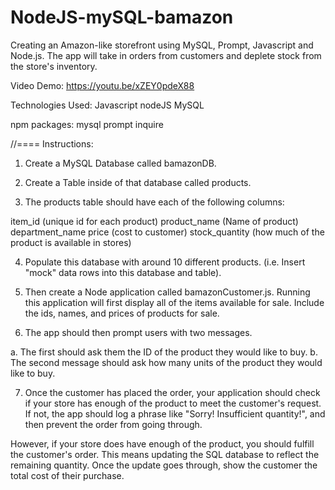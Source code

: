 # NodeJS-mySQL-bamazon


Creating an Amazon-like storefront using MySQL, Prompt, Javascript and Node.js. The app will take in orders from customers and deplete stock from the store's inventory.

Video Demo: https://youtu.be/xZEY0pdeX88

Technologies Used:
Javascript
nodeJS
MySQL

npm packages:
mysql
prompt
inquire


//==== Instructions:

1. Create a MySQL Database called bamazonDB.

2. Create a Table inside of that database called products.

3. The products table should have each of the following columns:

item_id (unique id for each product)
product_name (Name of product)
department_name
price (cost to customer)
stock_quantity (how much of the product is available in stores)

4. Populate this database with around 10 different products. (i.e. Insert "mock" data rows into this database and table).

5. Then create a Node application called bamazonCustomer.js. Running this application will first display all of the items available for sale. Include the ids, names, and prices of products for sale.

6. The app should then prompt users with two messages.

a. The first should ask them the ID of the product they would like to buy.
b. The second message should ask how many units of the product they would like to buy.

7. Once the customer has placed the order, your application should check if your store has enough of the product to meet the customer's request.
If not, the app should log a phrase like "Sorry! Insufficient quantity!", and then prevent the order from going through.

However, if your store does have enough of the product, you should fulfill the customer's order.
This means updating the SQL database to reflect the remaining quantity.
Once the update goes through, show the customer the total cost of their purchase.